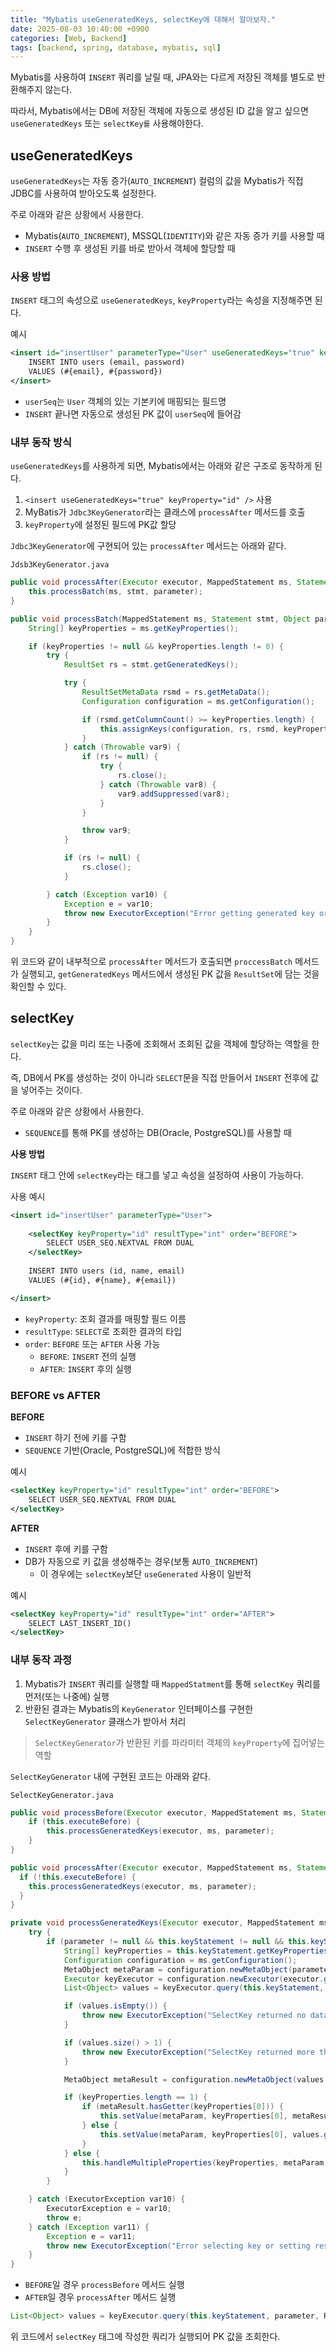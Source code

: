 ```yaml
---
title: "Mybatis useGeneratedKeys, selectKey에 대해서 알아보자."
date: 2025-08-03 10:40:00 +0900
categories: [Web, Backend]
tags: [backend, spring, database, mybatis, sql]
---
```


Mybatis를 사용하여 `INSERT` 쿼리를 날릴 때, JPA와는 다르게 저장된 객체를 별도로 반환해주지 않는다.

따라서, Mybatis에서는 DB에 저장된 객체에 자동으로 생성된 ID 값을 알고 싶으면 `useGeneratedKeys` 또는 `selectKey를` 사용해야한다.

## **useGeneratedKeys**
`useGeneratedKeys`는 자동 증가(`AUTO_INCREMENT`) 컬럼의 값을 Mybatis가 직접 JDBC를 사용하여 받아오도록 설정한다.

주로 아래와 같은 상황에서 사용한다.
- Mybatis(`AUTO_INCREMENT`), MSSQL(`IDENTITY`)와 같은 자동 증가 키를 사용할 때
- `INSERT` 수행 후 생성된 키를 바로 받아서 객체에 할당할 때


### **사용 방법**

`INSERT` 태그의 속성으로 `useGeneratedKeys`, `keyProperty`라는 속성을 지정해주면 된다.

예시
```xml
<insert id="insertUser" parameterType="User" useGeneratedKeys="true" keyProperty="userSeq">
    INSERT INTO users (email, password)
    VALUES (#{email}, #{password})
</insert>
```

- `userSeq`는 `User` 객체의 있는 기본키에 매핑되는 필드명
- `INSERT` 끝나면 자동으로 생성된 PK 값이 `userSeq`에 들어감

### **내부 동작 방식**

`useGeneratedKeys`를 사용하게 되면, Mybatis에서는 아래와 같은 구조로 동작하게 된다.

1. `<insert useGeneratedKeys="true" keyProperty="id" />` 사용
2. MyBatis가 `Jdbc3KeyGenerator`라는 클래스에 `processAfter` 메서드를 호출
3. `keyProperty`에 설정된 필드에 PK값 할당


`Jdbc3KeyGenerator`에 구현되어 있는 `processAfter` 메서드는 아래와 같다.

`Jdsb3KeyGenerator.java`
```java
public void processAfter(Executor executor, MappedStatement ms, Statement stmt, Object parameter) {
    this.processBatch(ms, stmt, parameter);
}

public void processBatch(MappedStatement ms, Statement stmt, Object parameter) {
    String[] keyProperties = ms.getKeyProperties();

    if (keyProperties != null && keyProperties.length != 0) {
        try {
            ResultSet rs = stmt.getGeneratedKeys();

            try {
                ResultSetMetaData rsmd = rs.getMetaData();
                Configuration configuration = ms.getConfiguration();

                if (rsmd.getColumnCount() >= keyProperties.length) {
                    this.assignKeys(configuration, rs, rsmd, keyProperties, parameter);
                }
            } catch (Throwable var9) {
                if (rs != null) {
                    try {
                        rs.close();
                    } catch (Throwable var8) {
                        var9.addSuppressed(var8);
                    }
                }

                throw var9;
            }

            if (rs != null) {
                rs.close();
            }

        } catch (Exception var10) {
            Exception e = var10;
            throw new ExecutorException("Error getting generated key or setting result to parameter object. Cause: " + e, e);
        }
    }
}
```

위 코드와 같이 내부적으로 `processAfter` 메서드가 호출되면 `proccessBatch` 메서드가 실행되고, `getGeneratedKeys` 메서드에서 생성된 PK 값을 `ResultSet`에 담는 것을 확인할 수 있다.

## **selectKey**
`selectKey`는 값을 미리 또는 나중에 조회해서 조회된 값을 객체에 할당하는 역할을 한다.

즉, DB에서 PK를 생성하는 것이 아니라 `SELECT`문을 직접 만들어서 `INSERT` 전후에 값을 넣어주는 것이다.

주로 아래와 같은 상황에서 사용한다.
- `SEQUENCE`를 통해 PK를 생성하는 DB(Oracle, PostgreSQL)를 사용할 때

**사용 방법**

`INSERT` 태그 안에 `selectKey`라는 태그를 넣고 속성을 설정하여 사용이 가능하다.

사용 예시
```xml
<insert id="insertUser" parameterType="User">
    
    <selectKey keyProperty="id" resultType="int" order="BEFORE">
        SELECT USER_SEQ.NEXTVAL FROM DUAL
    </selectKey>
    
    INSERT INTO users (id, name, email)
    VALUES (#{id}, #{name}, #{email})

</insert>
```

- `keyProperty`: 조회 결과를 매핑할 필드 이름
- `resultType`: `SELECT`로 조회한 결과의 타입
- `order`: `BEFORE` 또는 `AFTER` 사용 가능
  - `BEFORE`: `INSERT` 전의 실행
  - `AFTER`: `INSERT` 후의 실행

### **BEFORE vs AFTER**
**BEFORE**
- `INSERT` 하기 전에 키를 구함
- `SEQUENCE` 기반(Oracle, PostgreSQL)에 적합한 방식

예시
```xml
<selectKey keyProperty="id" resultType="int" order="BEFORE">
    SELECT USER_SEQ.NEXTVAL FROM DUAL
</selectKey>
```

**AFTER**
- `INSERT` 후에 키를 구함
- DB가 자동으로 키 값을 생성해주는 경우(보통 `AUTO_INCREMENT`)
  - 이 경우에는 `selectKey`보단 `useGenerated` 사용이 일반적

예시
```xml
<selectKey keyProperty="id" resultType="int" order="AFTER">
    SELECT LAST_INSERT_ID()
</selectKey>
```

### **내부 동작 과정**
1. Mybatis가 `INSERT` 쿼리를 실행할 때 `MappedStatment`를 통해 `selectKey` 쿼리를 먼저(또는 나중에) 실행 
2. 반환된 결과는 Mybatis의 `KeyGenerator` 인터페이스를 구현한 `SelectKeyGenerator` 클래스가 받아서 처리

> `SelectKeyGenerator`가 반환된 키를 파라미터 객체의 `keyProperty`에 집어넣는 역할

`SelectKeyGenerator` 내에 구현된 코드는 아래와 같다.

`SelectKeyGenerator.java`
```java
public void processBefore(Executor executor, MappedStatement ms, Statement stmt, Object parameter) {
    if (this.executeBefore) {
        this.processGeneratedKeys(executor, ms, parameter);
    }
}

public void processAfter(Executor executor, MappedStatement ms, Statement stmt, Object parameter) {
  if (!this.executeBefore) {
    this.processGeneratedKeys(executor, ms, parameter);
  }
}

private void processGeneratedKeys(Executor executor, MappedStatement ms, Object parameter) {
    try {
        if (parameter != null && this.keyStatement != null && this.keyStatement.getKeyProperties() != null) {
            String[] keyProperties = this.keyStatement.getKeyProperties();
            Configuration configuration = ms.getConfiguration();
            MetaObject metaParam = configuration.newMetaObject(parameter);
            Executor keyExecutor = configuration.newExecutor(executor.getTransaction(), ExecutorType.SIMPLE);
            List<Object> values = keyExecutor.query(this.keyStatement, parameter, RowBounds.DEFAULT, Executor.NO_RESULT_HANDLER);

            if (values.isEmpty()) {
                throw new ExecutorException("SelectKey returned no data.");
            }

            if (values.size() > 1) {
                throw new ExecutorException("SelectKey returned more than one value.");
            }

            MetaObject metaResult = configuration.newMetaObject(values.get(0));

            if (keyProperties.length == 1) {
                if (metaResult.hasGetter(keyProperties[0])) {
                    this.setValue(metaParam, keyProperties[0], metaResult.getValue(keyProperties[0]));
                } else {
                    this.setValue(metaParam, keyProperties[0], values.get(0));
                }
            } else {
                this.handleMultipleProperties(keyProperties, metaParam, metaResult);
            }
        }

    } catch (ExecutorException var10) {
        ExecutorException e = var10;
        throw e;
    } catch (Exception var11) {
        Exception e = var11;
        throw new ExecutorException("Error selecting key or setting result to parameter object. Cause: " + e, e);
    }
}
```

- `BEFORE`일 경우 `processBefore` 메서드 실행
- `AFTER`일 경우 `processAfter` 메서드 실행

```java
List<Object> values = keyExecutor.query(this.keyStatement, parameter, RowBounds.DEFAULT, Executor.NO_RESULT_HANDLER);
```

위 코드에서 `selectKey` 태그에 작성한 쿼리가 실행되어 PK 값을 조회한다.

